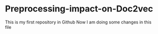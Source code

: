# Preprocessing-impact-on-Doc2vec
This is my first repository in Github
Now I am doing some changes in this file
